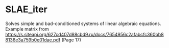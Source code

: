 # SLAE_iter
Solves simple and bad-conditioned systems of linear algebraic equations.
Example matrix from https://s.siteapi.org/627cd407d88cbd9.ru/docs/7654956c2afabcfc360bb88136e3a759b0e01dae.pdf
(Page 17)
